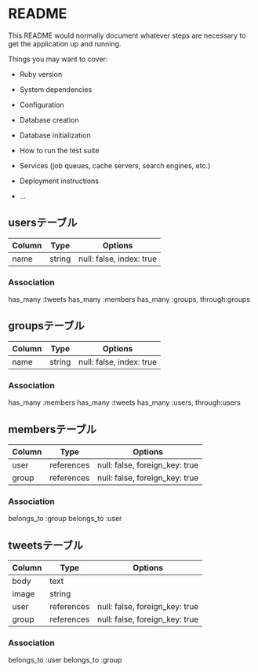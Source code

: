# README

This README would normally document whatever steps are necessary to get the
application up and running.

Things you may want to cover:

* Ruby version

* System dependencies

* Configuration

* Database creation

* Database initialization

* How to run the test suite

* Services (job queues, cache servers, search engines, etc.)

* Deployment instructions

* ...

## usersテーブル

|Column|Type|Options|
|------|----|-------|
|name|string|null: false, index: true|

### Association
has_many :tweets
has_many :members
has_many :groups, through:groups

## groupsテーブル

|Column|Type|Options|
|------|----|-------|
|name|string|null: false, index: true|

### Association
has_many :members
has_many :tweets
has_many :users, through:users


## membersテーブル

|Column|Type|Options|
|------|----|-------|
|user|references|null: false, foreign_key: true|
|group|references|null: false, foreign_key: true|

### Association
belongs_to :group
belongs_to :user


## tweetsテーブル

|Column|Type|Options|
|------|----|-------|
|body|text| |
|image|string| |
|user|references|null: false, foreign_key: true|
|group|references|null: false, foreign_key: true|

### Association
belongs_to :user
belongs_to :group




